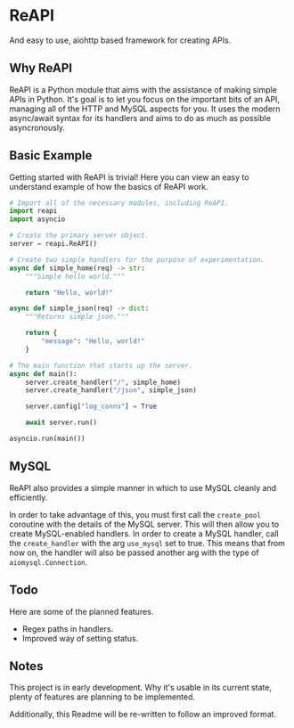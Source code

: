 # ReAPI
And easy to use, aiohttp based framework for creating APIs.

## Why ReAPI
ReAPI is a Python module that aims with the assistance of making simple APIs in Python. It's goal is to let you focus on the important
bits of an API, managing all of the HTTP and MySQL aspects for you.
It uses the modern async/await syntax for its handlers and aims to do as much as possible asyncronously.

## Basic Example
Getting started with ReAPI is trivial! Here you can view an easy to understand example of how the basics
of ReAPI work.

```py
# Import all of the necessary modules, including ReAPI.
import reapi
import asyncio

# Create the primary server object.
server = reapi.ReAPI()

# Create two simple handlers for the purpose of experimentation.
async def simple_home(req) -> str:
    """Simple hello world."""

    return "Hello, world!"

async def simple_json(req) -> dict:
    """Returns simple json."""

    return {
        "message": "Hello, world!"
    }

# The main function that starts up the server.
async def main():
    server.create_handler("/", simple_home)
    server.create_handler("/json", simple_json)

    server.config["log_conns"] = True

    await server.run()

asyncio.run(main())
```

## MySQL
ReAPI also provides a simple manner in which to use MySQL cleanly and efficiently.

In order to take advantage of this, you must first call the `create_pool` coroutine with the details of the MySQL server.
This will then allow you to create MySQL-enabled handlers. In order to create a MySQL handler, call the `create_handler`
with the arg `use_mysql` set to true. This means that from now on, the handler will also be passed another arg with the type
of `aiomysql.Connection`.

## Todo
Here are some of the planned features.
- Regex paths in handlers.
- Improved way of setting status.

## Notes
This project is in early development. Why it's usable in its current state, plenty of features are planning to be implemented.

Additionally, this Readme will be re-written to follow an improved format.
